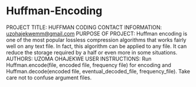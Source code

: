 # Huffman-Encoding
PROJECT TITLE: HUFFMAN CODING
CONTACT INFORMATION: uzohajekwemm@gmail.com
PURPOSE OF PROJECT: Huffman encoding is one of the most popular lossless compression algorithms that works fairly well on any text file. In fact, this algorithm can be applied to any file. It can reduce the storage required by a half or even more in some situations.
AUTHORS: UZOMA OHAJEKWE
USER INSTRUCTIONS: Run Huffman.encode(file, encoded file, frequency file) for encoding and Huffman.decode(encoded file, eventual_decoded_file, frequency_file). Take care not to confuse argument files.

